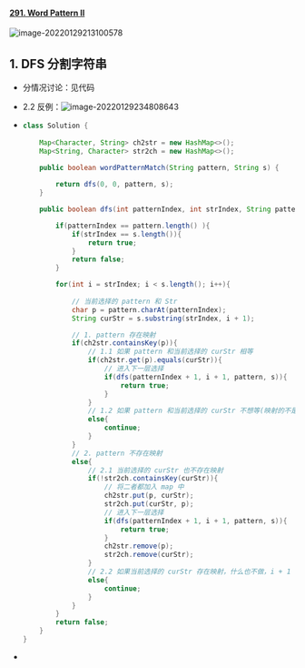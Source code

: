 #### [291. Word Pattern II](https://leetcode-cn.com/problems/word-pattern-ii/)

![image-20220129213100578](https://raw.githubusercontent.com/TWDH/Leetcode-From-Zero/pictures/img/image-20220129213100578.png)

## 1. DFS 分割字符串

- 分情况讨论：见代码
- 2.2 反例：![image-20220129234808643](https://raw.githubusercontent.com/TWDH/Leetcode-From-Zero/pictures/img/image-20220129234808643.png)

- ```java
  class Solution {
      
      Map<Character, String> ch2str = new HashMap<>();
      Map<String, Character> str2ch = new HashMap<>();
  
      public boolean wordPatternMatch(String pattern, String s) {
          
          return dfs(0, 0, pattern, s);
      }
  
      public boolean dfs(int patternIndex, int strIndex, String pattern, String s){
  
          if(patternIndex == pattern.length() ){
              if(strIndex == s.length()){
                  return true;
              }
              return false;
          }
  
          for(int i = strIndex; i < s.length(); i++){
              
              // 当前选择的 pattern 和 Str
              char p = pattern.charAt(patternIndex);
              String curStr = s.substring(strIndex, i + 1);
  
              // 1. pattern 存在映射
              if(ch2str.containsKey(p)){
                  // 1.1 如果 pattern 和当前选择的 curStr 相等
                  if(ch2str.get(p).equals(curStr)){
                      // 进入下一层选择
                      if(dfs(patternIndex + 1, i + 1, pattern, s)){
                          return true;
                      }
                  }
                  // 1.2 如果 pattern 和当前选择的 curStr 不想等(映射的不是当前的 string)，则移动 i，寻找下一个可能的值；
                  else{
                      continue;
                  }
              }
              // 2. pattern 不存在映射
              else{
                  // 2.1 当前选择的 curStr 也不存在映射
                  if(!str2ch.containsKey(curStr)){
                      // 将二者都加入 map 中
                      ch2str.put(p, curStr);
                      str2ch.put(curStr, p);
                      // 进入下一层选择
                      if(dfs(patternIndex + 1, i + 1, pattern, s)){
                          return true;
                      }
                      ch2str.remove(p);
                      str2ch.remove(curStr);
                  }
                  // 2.2 如果当前选择的 curStr 存在映射，什么也不做，i + 1
                  else{
                      continue;
                  }
              }
          }
          return false;
      }
  }
  ```

- 

